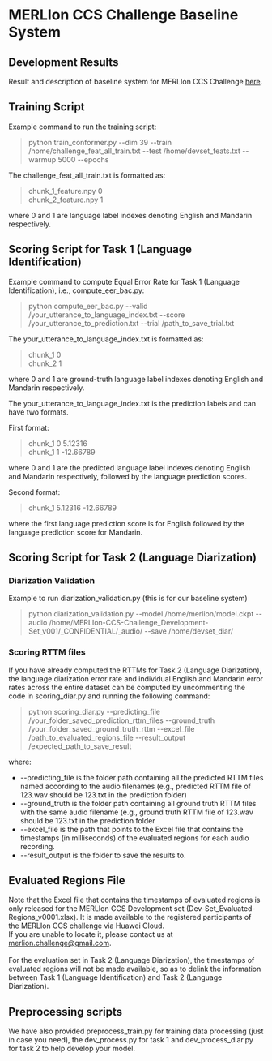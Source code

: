 # MERLIon CCS Challenge Baseline System

## Development Results
Result and description of baseline system for MERLIon CCS Challenge [here](https://github.com/MERLIon-Challenge/merlion-ccs-2023/blob/master/readme.md#baseline-system).

## Training Script
Example command to run the training script:
>python train_conformer.py --dim 39 --train /home/challenge_feat_all_train.txt --test /home/devset_feats.txt --warmup 5000 --epochs 

The challenge_feat_all_train.txt is formatted as:
>chunk_1_feature.npy 0  
>chunk_2_feature.npy 1  

where 0 and 1 are language label indexes denoting English and Mandarin respectively.  


## Scoring Script for Task 1 (Language Identification)

Example command to compute Equal Error Rate for Task 1 (Language Identification), i.e., compute_eer_bac.py:
>python compute_eer_bac.py --valid /your_utterance_to_language_index.txt --score /your_utterance_to_prediction.txt --trial /path_to_save_trial.txt

The your_utterance_to_language_index.txt is formatted as:
>chunk_1 0  
>chunk_2 1  
>
where 0 and 1 are ground-truth language label indexes denoting English and Mandarin respectively.

The your_utterance_to_language_index.txt is the prediction labels and can have two formats.

First format:
>chunk_1 0 5.12316  
>chunk_1 1 -12.66789
>
where 0 and 1 are the predicted language label indexes denoting English and Mandarin respectively, followed by the language prediction scores. 

Second format:
>chunk_1 5.12316 -12.66789
>
where the first language prediction score is for English followed by the language prediction score for Mandarin.  

## Scoring Script for Task 2 (Language Diarization)

### Diarization Validation 
Example to run diarization_validation.py (this is for our baseline system)  
>python diarization_validation.py --model /home/merlion/model.ckpt --audio /home/MERLIon-CCS-Challenge_Development-Set_v001/_CONFIDENTIAL/_audio/ --save /home/devset_diar/

### Scoring RTTM files
If you have already computed the RTTMs for Task 2 (Language Diarization), the language diarization error rate and individual English and Mandarin error rates across the entire dataset can be computed by uncommenting the code in scoring_diar.py and running the following command: 
>python scoring_diar.py --predicting_file /your_folder_saved_prediction_rttm_files --ground_truth /your_folder_saved_ground_truth_rttm --excel_file /path_to_evaluated_regions_file --result_output /expected_path_to_save_result

where:
* --predicting_file is the folder path containing all the predicted RTTM files named according to the audio filenames (e.g., predicted RTTM file of 123.wav should be 123.txt in the prediction folder)
* --ground_truth is the folder path containing all ground truth RTTM files with the same audio filename (e.g., ground truth RTTM file of 123.wav should be 123.txt in the prediction folder
* --excel_file is the path that points to the Excel file that contains the timestamps (in milliseconds) of the evaluated regions for each audio recording. 
* --result_output is the folder to save the results to. 

## Evaluated Regions File
Note that the Excel file that contains the timestamps of evaluated regions is only released for the MERLIon CCS Development set (Dev-Set_Evaluated-Regions_v0001.xlsx). It is made available to the registered participants of the MERLIon CCS challenge via Huawei Cloud. 
<br> If you are unable to locate it, please contact us at merlion.challenge@gmail.com. 
<br>
<br>For the evaluation set in Task 2 (Language Diarization), the timestamps of evaluated regions will not be made available, so as to delink the information between Task 1 (Language Identification) and Task 2 (Language Diarization). 

## Preprocessing scripts
We have also provided preprocess_train.py for training data processing (just in case you need), the dev_process.py for task 1 and dev_process_diar.py for task 2 to help develop your model.
